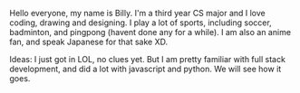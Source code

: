Hello everyone, my name is Billy. I'm a third year CS major and I love coding, drawing and designing. I play a lot of sports, including soccer, badminton, and pingpong (havent done any for a while). I am also an anime fan, and speak Japanese for that sake XD.

Ideas: I just got in LOL, no clues yet. But I am pretty familiar with full stack development, and did a lot with javascript and python. We will see how it goes.
